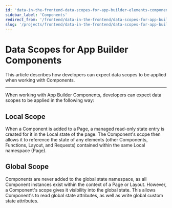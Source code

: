 ```yaml
---
id: 'data-in-the-frontend-data-scopes-for-app-builder-elements-components'
sidebar_label: 'Components'
redirect_from: '/frontend/data-in-the-frontend/data-scopes-for-app-builder-elements/components'
slug: '/projects/frontend/data-in-the-frontend/data-scopes-for-app-builder-elements/components'
---
```


# Data Scopes for App Builder Components

This article describes how developers can expect data scopes to be applied when working with Components.

---

When working with App Builder Components, developers can expect data scopes to be applied in the following way:

## Local Scope

When a Component is added to a Page, a managed read-only state entry is created for it in the Local state of the page. The Component's scope then allows it to reference the state of any elements (other Components, Functions, Layout, and Requests) contained within the same Local namespace (Page).

## Global Scope

Components are never added to the global state namespace, as all Component instances exist within the context of a Page or Layout. However, a Component's scope gives it visibility into the global state. This allows Component's to read global state attributes, as well as write global custom state attributes.
